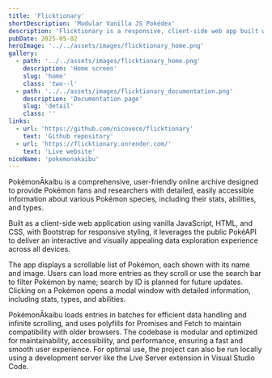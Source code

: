 ```yaml
---
title: 'Flicktionary'
shortDescription: 'Modular Vanilla JS Pokédex'
description: 'Flicktionary is a responsive, client-side web app built with vanilla JavaScript, HTML, and CSS, styled with Bootstrap. It fetches data from the PokéAPI in batches to support infinite scrolling, dynamically renders each Pokémon as an interactive entry, and uses modals for detailed views. The project is modular, performance-optimized, and includes polyfills for broader browser compatibility.'
pubDate: 2025-05-02
heroImage: '../../assets/images/flicktionary_home.png'
gallery:
  - path: '../../assets/images/flicktionary_home.png'
    description: 'Home screen'
    slug: 'home'
    class: 'two--l'
  - path: '../../assets/images/flicktionary_documentation.png'
    description: 'Documentation page'
    slug: 'detail'
    class: ''
links:
  - url: 'https://github.com/nicovece/flicktionary'
    text: 'Github repository'
  - url: 'https://flicktionary.onrender.com/'
    text: 'Live website'
niceName: 'pokemonakaibu'
---
```


PokémonĀkaibu is a comprehensive, user-friendly online archive designed to provide Pokémon fans and researchers with detailed, easily accessible information about various Pokémon species, including their stats, abilities, and types.

Built as a client-side web application using vanilla JavaScript, HTML, and CSS, with Bootstrap for responsive styling, it leverages the public PokéAPI to deliver an interactive and visually appealing data exploration experience across all devices.

The app displays a scrollable list of Pokémon, each shown with its name and image. Users can load more entries as they scroll or use the search bar to filter Pokémon by name; search by ID is planned for future updates. Clicking on a Pokémon opens a modal window with detailed information, including stats, types, and abilities.

PokémonĀkaibu loads entries in batches for efficient data handling and infinite scrolling, and uses polyfills for Promises and Fetch to maintain compatibility with older browsers. The codebase is modular and optimized for maintainability, accessibility, and performance, ensuring a fast and smooth user experience. For optimal use, the project can also be run locally using a development server like the Live Server extension in Visual Studio Code.
